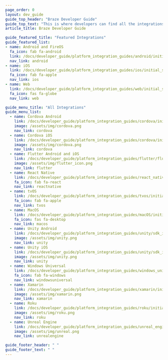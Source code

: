 ```yaml
---
page_order: 0
layout: dev_guide
guide_top_header: "Braze Developer Guide"
guide_top_text: "This is where developers can find all the integrations available with Braze.<br>For updates, additional resources, and to join the Braze developer community, visit the <a href='https://developer.braze.com'>Braze developer portal</a>."
article_title: Braze Developer Guide

guide_featured_title: "Featured Integrations"
guide_featured_list:
- name: Android and FireOS
  fa_icon: fab fa-android
  link: /docs/developer_guide/platform_integration_guides/android/initial_sdk_setup/android_sdk_integration/
  nav_link: android
- name: iOS
  link: /docs/developer_guide/platform_integration_guides/ios/initial_sdk_setup/overview/
  fa_icon: fab fa-apple
  nav_link: ios
- name: Web
  link: /docs/developer_guide/platform_integration_guides/web/initial_sdk_setup/
  fa_icon: fas fa-globe
  nav_link: web

guide_menu_title: "All Integrations"
guide_menu_list:
  - name: Cordova Android
    link: /docs/developer_guide/platform_integration_guides/cordova/initial_sdk_setup/android/
    image: /assets/img/cordova.png
    nav_link: cordova
  - name: Cordova iOS
    link: /docs/developer_guide/platform_integration_guides/cordova/initial_sdk_setup/ios/
    image: /assets/img/cordova.png
    nav_link: cordova
  - name: Flutter Android and iOS
    link: /docs/developer_guide/platform_integration_guides/flutter/flutter_sdk_integration/
    image: /assets/img/flutter_icon.png
    nav_link: flutter
  - name: React Native
    link: /docs/developer_guide/platform_integration_guides/react_native/react_sdk_setup/
    fa_icon: fab fa-react
    nav_link: reactnative
  - name: tvOS
    link: /docs/developer_guide/platform_integration_guides/tvos/initial_sdk_setup/
    fa_icon: fab fa-apple
    nav_link: tvos  
  - name: MacOS
    link: /docs/developer_guide/platform_integration_guides/macOS/initial_sdk_setup/
    fa_icon: fas fa-desktop  
    nav_link: macos
  - name: Unity Android
    link: /docs/developer_guide/platform_integration_guides/unity/sdk_integration/android/
    image: /assets/img/unity.png
    nav_link: unity
  - name: Unity iOS
    link: /docs/developer_guide/platform_integration_guides/unity/sdk_integration/ios/
    image: /assets/img/unity.png
    nav_link: unity
  - name: Windows Universal
    link: /docs/developer_guide/platform_integration_guides/windows_universal/initial_sdk_setup/
    fa_icon: fab fa-windows
    nav_link: windowsuniversal
  - name: Xamarin
    link: /docs/developer_guide/platform_integration_guides/xamarin/initial_sdk_setup/
    image: /assets/img/xamarin.png
    nav_link: xamarin
  - name: Roku
    link: /docs/developer_guide/platform_integration_guides/roku/initial_sdk_setup/
    image: /assets/img/roku.png
    nav_link: roku
  - name: Unreal Engine
    link: /docs/developer_guide/platform_integration_guides/unreal_engine/initial_sdk_setup/
    image: /assets/img/unreal.png
    nav_link: unrealengine

guide_footer_header: " "
guide_footer_text: " "
---
```


